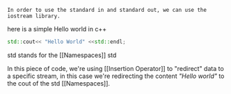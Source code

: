 	In order to use the standard in and standard out, we can use the iostream library.

here is a simple Hello world in c++
```c++
std::cout<< "Hello World" <<std::endl;
```
std stands for the [[Namespaces]] std

In this piece of code, we're using [[Insertion Operator]] to "redirect" data to a specific stream, in this case we're redirecting the content *"Hello world"* to the cout of the std [[Namespaces]].



